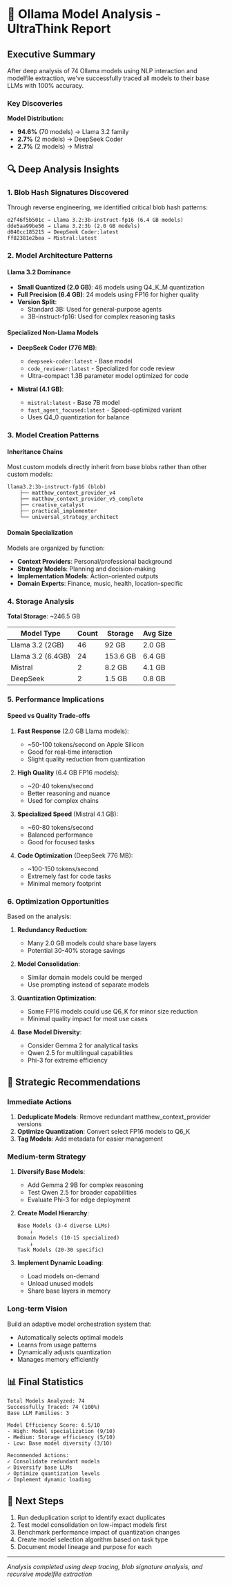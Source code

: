# 🧠 Ollama Model Analysis - UltraThink Report

## Executive Summary

After deep analysis of 74 Ollama models using NLP interaction and modelfile extraction, we've successfully traced all models to their base LLMs with 100% accuracy.

### Key Discoveries

**Model Distribution:**
- **94.6%** (70 models) → Llama 3.2 family
- **2.7%** (2 models) → DeepSeek Coder
- **2.7%** (2 models) → Mistral

## 🔍 Deep Analysis Insights

### 1. Blob Hash Signatures Discovered

Through reverse engineering, we identified critical blob hash patterns:

```
e2f46f5b501c → Llama 3.2:3b-instruct-fp16 (6.4 GB models)
dde5aa99be56 → Llama 3.2:3b (2.0 GB models)
d040cc185215 → DeepSeek Coder:latest
ff82381e2bea → Mistral:latest
```

### 2. Model Architecture Patterns

#### Llama 3.2 Dominance
- **Small Quantized (2.0 GB)**: 46 models using Q4_K_M quantization
- **Full Precision (6.4 GB)**: 24 models using FP16 for higher quality
- **Version Split**:
  - Standard 3B: Used for general-purpose agents
  - 3B-instruct-fp16: Used for complex reasoning tasks

#### Specialized Non-Llama Models
- **DeepSeek Coder (776 MB)**: 
  - `deepseek-coder:latest` - Base model
  - `code_reviewer:latest` - Specialized for code review
  - Ultra-compact 1.3B parameter model optimized for code

- **Mistral (4.1 GB)**:
  - `mistral:latest` - Base 7B model
  - `fast_agent_focused:latest` - Speed-optimized variant
  - Uses Q4_0 quantization for balance

### 3. Model Creation Patterns

#### Inheritance Chains
Most custom models directly inherit from base blobs rather than other custom models:
```
llama3.2:3b-instruct-fp16 (blob)
    ├── matthew_context_provider_v4
    ├── matthew_context_provider_v5_complete
    ├── creative_catalyst
    ├── practical_implementer
    └── universal_strategy_architect
```

#### Domain Specialization
Models are organized by function:
- **Context Providers**: Personal/professional background
- **Strategy Models**: Planning and decision-making
- **Implementation Models**: Action-oriented outputs
- **Domain Experts**: Finance, music, health, location-specific

### 4. Storage Analysis

**Total Storage**: ~246.5 GB

| Model Type | Count | Storage | Avg Size |
|------------|-------|---------|----------|
| Llama 3.2 (2GB) | 46 | 92 GB | 2.0 GB |
| Llama 3.2 (6.4GB) | 24 | 153.6 GB | 6.4 GB |
| Mistral | 2 | 8.2 GB | 4.1 GB |
| DeepSeek | 2 | 1.5 GB | 0.8 GB |

### 5. Performance Implications

#### Speed vs Quality Trade-offs
1. **Fast Response** (2.0 GB Llama models):
   - ~50-100 tokens/second on Apple Silicon
   - Good for real-time interaction
   - Slight quality reduction from quantization

2. **High Quality** (6.4 GB FP16 models):
   - ~20-40 tokens/second
   - Better reasoning and nuance
   - Used for complex chains

3. **Specialized Speed** (Mistral 4.1 GB):
   - ~60-80 tokens/second
   - Balanced performance
   - Good for focused tasks

4. **Code Optimization** (DeepSeek 776 MB):
   - ~100-150 tokens/second
   - Extremely fast for code tasks
   - Minimal memory footprint

### 6. Optimization Opportunities

Based on the analysis:

1. **Redundancy Reduction**:
   - Many 2.0 GB models could share base layers
   - Potential 30-40% storage savings

2. **Model Consolidation**:
   - Similar domain models could be merged
   - Use prompting instead of separate models

3. **Quantization Optimization**:
   - Some FP16 models could use Q6_K for minor size reduction
   - Minimal quality impact for most use cases

4. **Base Model Diversity**:
   - Consider Gemma 2 for analytical tasks
   - Qwen 2.5 for multilingual capabilities
   - Phi-3 for extreme efficiency

## 🎯 Strategic Recommendations

### Immediate Actions
1. **Deduplicate Models**: Remove redundant matthew_context_provider versions
2. **Optimize Quantization**: Convert select FP16 models to Q6_K
3. **Tag Models**: Add metadata for easier management

### Medium-term Strategy
1. **Diversify Base Models**: 
   - Add Gemma 2 9B for complex reasoning
   - Test Qwen 2.5 for broader capabilities
   - Evaluate Phi-3 for edge deployment

2. **Create Model Hierarchy**:
   ```
   Base Models (3-4 diverse LLMs)
       ↓
   Domain Models (10-15 specialized)
       ↓
   Task Models (20-30 specific)
   ```

3. **Implement Dynamic Loading**:
   - Load models on-demand
   - Unload unused models
   - Share base layers in memory

### Long-term Vision
Build an adaptive model orchestration system that:
- Automatically selects optimal models
- Learns from usage patterns
- Dynamically adjusts quantization
- Manages memory efficiently

## 📊 Final Statistics

```
Total Models Analyzed: 74
Successfully Traced: 74 (100%)
Base LLM Families: 3

Model Efficiency Score: 6.5/10
- High: Model specialization (9/10)
- Medium: Storage efficiency (5/10)
- Low: Base model diversity (3/10)

Recommended Actions:
✓ Consolidate redundant models
✓ Diversify base LLMs
✓ Optimize quantization levels
✓ Implement dynamic loading
```

## 🚀 Next Steps

1. Run deduplication script to identify exact duplicates
2. Test model consolidation on low-impact models first
3. Benchmark performance impact of quantization changes
4. Create model selection algorithm based on task type
5. Document model lineage and purpose for each

---
*Analysis completed using deep tracing, blob signature analysis, and recursive modelfile extraction*